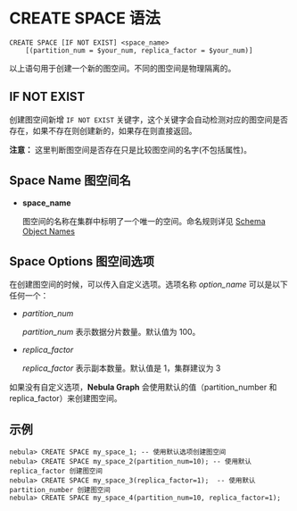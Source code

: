 # CREATE SPACE 语法

```ngql
CREATE SPACE [IF NOT EXIST] <space_name>
    [(partition_num = $your_num, replica_factor = $your_num)]
```

以上语句用于创建一个新的图空间。不同的图空间是物理隔离的。

## IF NOT EXIST

创建图空间新增 `IF NOT EXIST` 关键字，这个关键字会自动检测对应的图空间是否存在，如果不存在则创建新的，如果存在则直接返回。

**注意：** 这里判断图空间是否存在只是比较图空间的名字(不包括属性)。

## Space Name 图空间名

* **space_name**

    图空间的名称在集群中标明了一个唯一的空间。命名规则详见 [Schema Object Names](../../3.language-structure/schema-object-names.md)

## Space Options 图空间选项

在创建图空间的时候，可以传入自定义选项。选项名称 _option_name_ 可以是以下任何一个：

* _partition_num_

    _partition_num_ 表示数据分片数量。默认值为 100。

* _replica_factor_

    _replica_factor_ 表示副本数量。默认值是 1，集群建议为 3

如果没有自定义选项，**Nebula Graph** 会使用默认的值（partition_number 和 replica_factor）来创建图空间。

## 示例

```ngql
nebula> CREATE SPACE my_space_1; -- 使用默认选项创建图空间
nebula> CREATE SPACE my_space_2(partition_num=10); -- 使用默认 replica_factor 创建图空间
nebula> CREATE SPACE my_space_3(replica_factor=1);  -- 使用默认 partition_number 创建图空间
nebula> CREATE SPACE my_space_4(partition_num=10, replica_factor=1);
```
